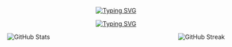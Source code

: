 <div align="center">
  <p>
    <a href="https://git.io/typing-svg" target="_blank" rel="noopener noreferrer">
      <img src="https://readme-typing-svg.demolab.com?font=Outfit&weight=500&duration=3000&pause=50000&color=74A89CFF&center=true&vCenter=true&random=false&width=435&height=62&lines=Welcome to my GitHub!" alt="Typing SVG" />
    </a>
  </p>
  <p>
    <a href="https://git.io/typing-svg">
      <img src="https://readme-typing-svg.demolab.com?font=Outfit&weight=100&size=10&duration=3000&pause=50000&color=515452&center=true&random=false&width=435&height=30&lines=(I'm just+an+industrial+design+engineer+struggling+with+code)" alt="Typing SVG" />
    </a>
  </p>
</div>
<div>
  <p align="center">
    <a href="https://github.com/marta-maria-alvarez-crespo">
      <img align="left" src="https://github-readme-stats.vercel.app/api?username=marta-maria-alvarez-crespo&show_icons=true&card_width=400&theme=transparent&hide_border=true&text_color=74A89CFF&title_color=515452&custom_title=My%20GitHub%20stats&hide_rank=false&rank_icon=github&icon_color=74A89CFF" alt="GitHub Stats"/>
    </a>
    <a href="https://github.com/marta-maria-alvarez-crespo">
      <img align="right" src="https://streak-stats.demolab.com?user=marta-maria-alvarez-crespo&theme=transparent&hide_border=true&date_format=j%2Fn%5B%2FY%5D&card_width=400&card_height=200&background=EBEBEB00&border=EBEBEB00&stroke=515452&ring=515452&fire=74A89C&currStreakNum=74A89C&sideNums=74A89C&currStreakLabel=74A89C&sideLabels=74A89C&dates=515452&excludeDaysLabel=515452" alt="GitHub Streak" />
    </a>
  </p>
</div>
